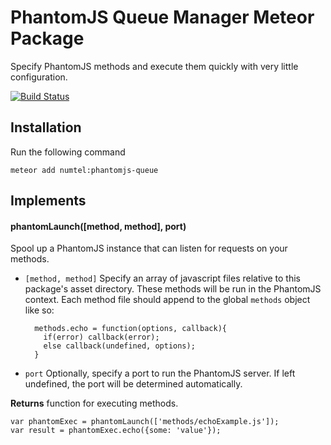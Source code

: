 # PhantomJS Queue Manager Meteor Package

Specify PhantomJS methods and execute them quickly with very little configuration.

[![Build Status](https://travis-ci.org/numtel/phantomjs-queue.svg?branch=master)](https://travis-ci.org/numtel/phantomjs-queue)

## Installation

Run the following command

    meteor add numtel:phantomjs-queue

## Implements

#### phantomLaunch([method, method], port)

Spool up a PhantomJS instance that can listen for requests on your methods.

* `[method, method]` Specify an array of javascript files relative to this package's asset directory. These methods will be run in the PhantomJS context. Each method file should append to the global `methods` object like so:

        methods.echo = function(options, callback){
          if(error) callback(error);
          else callback(undefined, options);
        }

* `port` Optionally, specify a port to run the PhantomJS server. If left undefined, the port will be determined automatically.

**Returns** function for executing methods.

    var phantomExec = phantomLaunch(['methods/echoExample.js']);
    var result = phantomExec.echo({some: 'value'});

